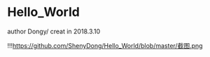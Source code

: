 # Hello_World
author Dongy/
creat in 2018.3.10


!!!https://github.com/ShenyDong/Hello_World/blob/master/截图.png

